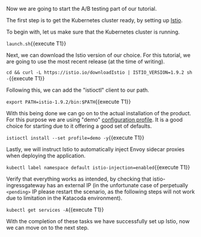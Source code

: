 Now we are going to start the A/B testing part of our tutorial.

The first step is to get the Kubernetes cluster ready, by setting up [Istio](https://istio.io/).

To begin with, let us make sure that the Kubernetes cluster is running.

`launch.sh`{{execute T1}}

Next, we can download the Istio version of our choice. For this tutorial, we are going to use the most recent release (at the time of writing).

`cd && curl -L https://istio.io/downloadIstio | ISTIO_VERSION=1.9.2 sh -`{{execute T1}}

Following this, we can add the "istioctl" client to our path.

`export PATH=istio-1.9.2/bin:$PATH`{{execute T1}}

With this being done we can go on to the actual installation of the product.
For this purpose we are using "demo" [configuration profile](https://istio.io/latest/docs/setup/additional-setup/config-profiles/).
It is a good choice for starting due to it offering a good set of defaults.

`istioctl install --set profile=demo -y`{{execute T1}}

Lastly, we will instruct Istio to automatically inject Envoy sidecar proxies when deploying the application.

`kubectl label namespace default istio-injection=enabled`{{execute T1}}

Verify that everything works as intended, by checking that istio-ingressgateway has an external IP
(in the unfortunate case of perpetually `<pending>` IP please restart the scenario, as the following steps will not work due to limitation in the Katacoda environment).

`kubectl get services -A`{{execute T1}}

With the completion of these tasks we have successfully set up Istio, now we can move on to the next step.